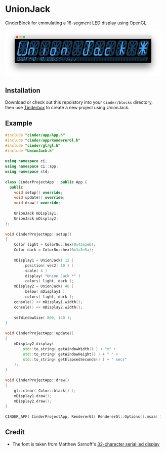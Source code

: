 # UnionJack
CinderBlock for emmulating a 16-segment LED display using OpenGL.

![Screenshot](PREVIEW.png)

## Installation

Download or check out this repoistory into your `Cinder/blocks` directory, then
use [Tinderbox](https://libcinder.org/docs/guides/tinderbox/) to create a new
project using UnionJack.

## Example

```c++
#include "cinder/app/App.h"
#include "cinder/app/RendererGl.h"
#include "cinder/gl/gl.h"
#include "UnionJack.h"

using namespace ci;
using namespace ci::app;
using namespace std;

class CinderProjectApp : public App {
  public:
    void setup() override;
    void update() override;
    void draw() override;

    UnionJack mDisplay1;
    UnionJack mDisplay2;
};

void CinderProjectApp::setup()
{
    Color light = Color8u::hex(0x42a1eb);
    Color dark = Color8u::hex(0x1a3e5a);

    mDisplay1 = UnionJack( 12 )
        .position( vec2( 10 ) )
        .scale( 4 )
        .display( "Union Jack *" )
        .colors( light, dark );
    mDisplay2 = UnionJack( 48 )
        .below( mDisplay1 )
        .colors( light, dark );
    console() << mDisplay1.width();
    console() << mDisplay2.width();

    setWindowSize( 800, 140 );
}

void CinderProjectApp::update()
{
    mDisplay2.display(
        std::to_string( getWindowWidth() ) + "x" +
        std::to_string( getWindowHeight() ) + " " +
        std::to_string( getElapsedSeconds() ) + " secs"
    );
}

void CinderProjectApp::draw()
{
    gl::clear( Color::black() );
    mDisplay1.draw();
    mDisplay2.draw();
}

CINDER_APP( CinderProjectApp, RendererGl( RendererGl::Options().msaa( 16 ) ) )
```

## Credit
- The font is taken from Matthew Sarnoff's [32-character serial led display](http://www.msarnoff.org/alpha32/)
